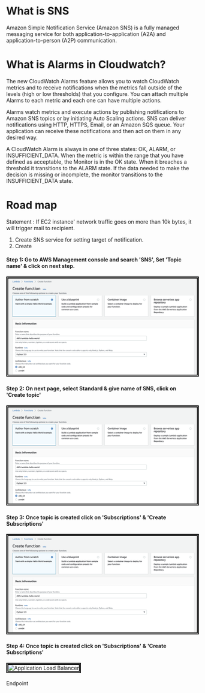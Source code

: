 # What is SNS

Amazon Simple Notification Service (Amazon SNS) is a fully managed messaging service for both application-to-application (A2A) and application-to-person (A2P) communication.

# What is Alarms in Cloudwatch?
The new CloudWatch Alarms feature allows you to watch CloudWatch metrics and to receive notifications when the metrics fall outside of the levels (high or low thresholds) that you configure. You can attach multiple Alarms to each metric and each one can have multiple actions.

Alarms watch metrics and execute actions by publishing notifications to Amazon SNS topics or by initiating Auto Scaling actions. SNS can deliver notifications using HTTP, HTTPS, Email, or an Amazon SQS queue. Your application can receive these notifications and then act on them in any desired way.

A CloudWatch Alarm is always in one of three states: OK, ALARM, or INSUFFICIENT_DATA. When the metric is within the range that you have defined as acceptable, the Monitor is in the OK state. When it breaches a threshold it transitions to the ALARM state. If the data needed to make the decision is missing or incomplete, the monitor transitions to the INSUFFICIENT_DATA state.

# Road map

Statement : If EC2 instance' network traffic goes on more than 10k bytes, it will trigger mail to recipient.

1) Create SNS service for setting target of notification.
2) Create 


#### Step 1: Go to AWS Management console and search 'SNS', Set 'Topic name' & click on next step.
####
<img src="/AWS CloudWatch/Images/AWS Cloudwatch 9.png" width="auto" height="auto" style="border:5px double black;"
     alt="Application Load Balancer"
     style="float: left; margin-right: 6px;" />
####

#### Step 2: On next page, select Standard & give name of SNS, click on 'Create topic'
####
<img src="/AWS CloudWatch/Images/AWS Cloudwatch 9.png" width="auto" height="auto" style="border:5px double black;"
     alt="Application Load Balancer"
     style="float: left; margin-right: 6px;" />
####

#### Step 3: Once topic is created click on 'Subscriptions' & 'Create Subscriptions'

####
<img src="/AWS CloudWatch/Images/AWS Cloudwatch 9.png" width="auto" height="auto" style="border:5px double black;"
     alt="Application Load Balancer"
     style="float: left; margin-right: 6px;" />
####

#### Step 4: Once topic is created click on 'Subscriptions' & 'Create Subscriptions'

####
<img src="/AWS CloudWatch/Images/AWS Clou9.png" width="auto" height="auto" style="border:5px double black;"
     alt="Application Load Balancer"
     style="float: left; margin-right: 6px;" />
####

Endpoint

